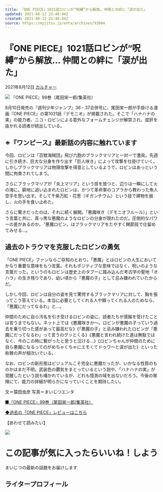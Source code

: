 ```yaml
---
title: 『ONE PIECE』1021話ロビンが“呪縛”から解放… 仲間との絆に「涙が出た」
updated: 2021-08-12 23:40:44Z
created: 2021-08-12 23:40:44Z
source: https://myjitsu.jp/enta/archives/93904
---
```


# 『ONE PIECE』1021話ロビンが“呪縛”から解放… 仲間との絆に「涙が出た」

2021年8月12日
[カルチャー](https://myjitsu.jp/enta/archives/category/culture)

![](https://myjitsu.jp/enta/wp-content/uploads/2021/06/210607onepiece099.jpg)
『ONE PIECE』99巻（尾田栄一郎/集英社）

8月10日発売の『週刊少年ジャンプ』36・37合併号に、尾田栄一郎が手掛ける漫画『ONE PIECE』の第1021話『デモニオ』が掲載された。そこで「ハナハナの実」の能力者、ニコ・ロビンによる意外なフォームチェンジが解禁され、度肝を抜かれる読者が続出している。

## ※『ワンピース』最新話の内容に触れています

今回、ロビンは「百獣海賊団」飛び六胞のブラックマリアと一対一で激突。先週に引き続き、巨大な分身を作り出す「巨人咲き」によって攻撃を仕掛けていく。しかしブラックマリアは物理攻撃を得意としているようで、ロビンはあっという間に拘束されてしまう。

さらにブラックマリアが「炎上マリア」という技を放つと、辺りは一瞬にして火の海に。窮地に追い込まれたロビンは、かつて革命軍のコアラから教わった魚人空手を思い出す。そして千紫万紅・花葱（ギガンチウム）という技で建物を崩し、火の手を食い止めた。

さらに驚きだったのは、それに続く展開。「悪魔咲き（デモニオフルール）」という言葉と共に、真っ黒な悪魔のようなロビンの分身が現れたのだ。圧倒的なパワーの差があるのか、〝悪魔ロビン〟はブラックマリアをたやすく関節技で仕留めてみせる…。

## 過去のトラウマを克服したロビンの勇気

「ONE PIECE」ファンならご存知のとおり、「悪魔」とはロビンの人生においてかなり重要な意味をもつ言葉。それもポジティブな意味ではなく、呪いのような言葉だった。というのもロビンは歴史上のタブーに踏み込んだ考古学の聖地「オハラ」の生き残りであり、幼い頃から「悪魔の子」として忌み嫌われていたからだ。

しかし今回、ロビンは自分の姿を見て驚愕するブラックマリアに対して、胸を張ってこう答えている。本当に必要としてくれる人や頼ってくれる人のためなら、「悪魔にだってなるわ」と…。

仲間のために自ら汚名を引き受けるロビンの姿に、読者たちが感銘を受けたことは言うまでもない。ネット上では《悪魔咲きか～。ロビンが悪魔の子っていう過去を乗り切った感があって最高だな》《「悪魔の子」と忌み嫌われたロビンが「悪魔にだってなるわ」って言うのグッとくる》《悪魔と言われ続けた道は無駄ではなく、今のこの時に繋がったと思うと泣ける…》《ロビンちゃんが仲間のために自ら悪魔になるってのがめちゃくちゃにエモくてドゥワ～と涙が出た》といった称賛の声が相次いでいる。

なお、ロビンの新形態はビジュアルこそ完全に悪魔だったが、いかなる性質のものかはまだ不明。武装色の覇気をまとっているという説や、「ハナハナの実」が覚醒したという説も囁かれているが、どれも憶測の域を出ないだろう。今後の冒険にて、能力の詳細が明らかになっていくことを期待したい。

文＝猿田虫彦
写真＝まいじつエンタ

[■『ONE PIECE』99巻（尾田栄一郎/集英社）](https://www.amazon.co.jp/gp/product/4088826914/ref=as_li_tl?ie=UTF8&camp=247&creative=1211&creativeASIN=4088826914&linkCode=as2&tag=myjitsu09-22&linkId=9a3aa0b8c1c40cf339f40834cab1bad7)

[◆過去の「ONE PIECE」レビューはこちら](https://myjitsu.jp/enta/archives/tag/%e3%80%8cone-piece%e3%80%8d%e6%af%8e%e8%a9%b1%e3%83%ac%e3%83%93%e3%83%a5%e3%83%bc)

【あわせて読みたい】

![](https://myjitsu.jp/enta/wp-content/uploads/2021/06/210607onepiece099-219x111.jpg)

# この記事が気に入ったらいいね！しよう

まいじつの最新の話題をお届けします

## ライタープロフィール